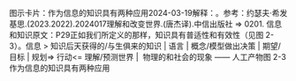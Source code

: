 

图示卡片：作为信息的知识具有两种应用2024-03-19解释：。参考：约瑟夫·希发基思.(2023.2022).2024017理解和改变世界.(唐杰译).中信出版社 => 0201. 信息和知识原文：P29正如我们所定义的那样，知识具有普适性和有效性（见图 2-3）。信息 > 知识后天获得的/与生俱来的知识 | 语言 | 概念/模型做出决策 | 期望/目标 | 规划=> 行动<= 理解/预测世界 |  物理的和社会的现象 —— 人工产物图 2-3 作为信息的知识具有两种应用